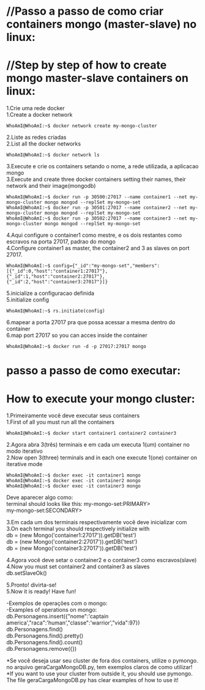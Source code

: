 # //Passo a passo de como criar containers mongo (master-slave) no linux:<br>
# //Step by step of how to create mongo master-slave containers on linux:<br>

1.Crie uma rede docker  
1.Create a docker network
```console
WhoAmI@WhoAmI:~$ docker network create my-mongo-cluster  
```

2.Liste as redes criadas  
2.List all the docker networks  
```console
WhoAmI@WhoAmI:~$ docker network ls  
```

3.Execute e crie os containers setando o nome, a rede utilizada, a aplicacao mongo  
3.Execute and create three docker containers setting their names, their network and their image(mongodb)  
```console
WhoAmI@WhoAmI:~$ docker run -p 30500:27017 --name container1 --net my-mongo-cluster mongo mongod --replSet my-mongo-set  
WhoAmI@WhoAmI:~$ docker run -p 30501:27017 --name container2 --net my-mongo-cluster mongo mongod --replSet my-mongo-set  
WhoAmI@WhoAmI:~$ docker run -p 30502:27017 --name container3 --net my-mongo-cluster mongo mongod --replSet my-mongo-set
```

4.Aqui configure o container1 como mestre, e os dois restantes como escravos na porta 27017, padrao do mongo  
4.Configure container1 as master, the container2 and 3 as slaves on port 27017.
```console
WhoAmI@WhoAmI:~$ config={"_id":"my-mongo-set","members":[{"_id":0,"host":"container1:27017"},{"_id":1,"host":"container2:27017"},{"_id":2,"host":"container3:27017"}]}  
```
5.inicialize a configuracao definida  
5.initialize config  
```console
WhoAmI@WhoAmI:~$ rs.initiate(config)  
```
6.mapear a porta 27017 pra que possa acessar a mesma dentro do container  
6.map port 27017 so you can acces inside the container  
```console
WhoAmI@WhoAmI:~$ docker run -d -p 27017:27017 mongo  
```
# passo a passo de como executar:  
# How to execute your mongo cluster:  

1.Primeiramente você deve executar seus containers  
1.First of all you must run all the containers  
```console
WhoAmI@WhoAmI:~$ docker start container1 container2 container3  
```
2.Agora abra 3(três) terminais e em cada um executa 1(um) container no modo iterativo  
2.Now open 3(three) terminals and in each one execute 1(one) container on iterative mode  
```console
WhoAmI@WhoAmI:~$ docker exec -it container1 mongo  
WhoAmI@WhoAmI:~$ docker exec -it container2 mongo  
WhoAmI@WhoAmI:~$ docker exec -it container3 mongo  
```
Deve aparecer algo como:  
terminal should looks like this:
my-mongo-set:PRIMARY>  
my-mongo-set:SECONDARY>  

3.Em cada um dos terminais respectivamente você deve inicializar com  
3.On each terminal you should respectively initialize with  
db = (new Mongo('container1:27017')).getDB('test')  
db = (new Mongo('container2:27017')).getDB('test')  
db = (new Mongo('container3:27017')).getDB('test')  

4.Agora você deve setar o container2 e o container3 como escravos(slave)  
4.Now you must set container2 and container3 as slaves  
db.setSlaveOk()  

5.Pronto! divirta-se!  
5.Now it is ready! Have fun!  

-Exemplos de operações com o mongo:  
-Examples of operations on mongo:  
db.Personagens.insert({"nome":'captain america',"raca":'human',"classe":'warrior',"vida":97})  
db.Personagens.find()  
db.Personagens.find().pretty()  
db.Personagens.find().count()  
db.Personagens.remove({})  

*Se você deseja usar seu cluster de fora dos containers, utilize o pymongo. no arquivo geraCargaMongoDB.py, tem exemplos claros de como utilizar!  
*If you want to use your cluster from outside it, you should use pymongo. The file geraCargaMongoDB.py has clear examples of how to use it!   
